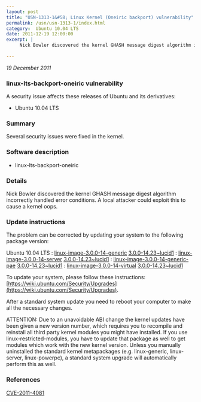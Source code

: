 ```yaml
---
layout: post
title: "USN-1313-1&#58; Linux Kernel (Oneiric backport) vulnerability"
permalink: /usn/usn-1313-1/index.html
category:  Ubuntu 10.04 LTS
date: 2011-12-19 12:00:00
excerpt: |
     Nick Bowler discovered the kernel GHASH message digest algorithm incorrectly handled error conditions. A local attacker could exploit this to cause a kernel oops. 
    
--- 
```

 
 

*19 December 2011*

### linux-lts-backport-oneiric vulnerability

A security issue affects these releases of Ubuntu and its derivatives:

* Ubuntu 10.04 LTS

### Summary

Several security issues were fixed in the kernel. 

### Software description

* linux-lts-backport-oneiric 

### Details

 Nick Bowler discovered the kernel GHASH message digest algorithm incorrectly handled error conditions. A local attacker could exploit this to cause a kernel oops. 

### Update instructions

The problem can be corrected by updating your system to the following package version:

Ubuntu 10.04 LTS
 : [linux-image-3.0.0-14-generic](https://launchpad.net/ubuntu/+source/linux-lts-backport-oneiric) <span> [3.0.0-14.23~lucid1](https://launchpad.net/ubuntu/+source/linux-lts-backport-oneiric/3.0.0-14.23~lucid1) </span> 
 : [linux-image-3.0.0-14-server](https://launchpad.net/ubuntu/+source/linux-lts-backport-oneiric) <span> [3.0.0-14.23~lucid1](https://launchpad.net/ubuntu/+source/linux-lts-backport-oneiric/3.0.0-14.23~lucid1) </span> 
 : [linux-image-3.0.0-14-generic-pae](https://launchpad.net/ubuntu/+source/linux-lts-backport-oneiric) <span> [3.0.0-14.23~lucid1](https://launchpad.net/ubuntu/+source/linux-lts-backport-oneiric/3.0.0-14.23~lucid1) </span> 
 : [linux-image-3.0.0-14-virtual](https://launchpad.net/ubuntu/+source/linux-lts-backport-oneiric) <span> [3.0.0-14.23~lucid1](https://launchpad.net/ubuntu/+source/linux-lts-backport-oneiric/3.0.0-14.23~lucid1) </span> 

To update your system, please follow these instructions: [https://wiki.ubuntu.com/Security/Upgrades](https://wiki.ubuntu.com/Security/Upgrades).

After a standard system update you need to reboot your computer to make all the necessary changes.

ATTENTION: Due to an unavoidable ABI change the kernel updates have been given a new version number, which requires you to recompile and reinstall all third party kernel modules you might have installed. If you use linux-restricted-modules, you have to update that package as well to get modules which work with the new kernel version. Unless you manually uninstalled the standard kernel metapackages (e.g. linux-generic, linux-server, linux-powerpc), a standard system upgrade will automatically perform this as well. 

### References

 
 [CVE-2011-4081](http://people.ubuntu.com/~ubuntu-security/cve/CVE-2011-4081)
 

